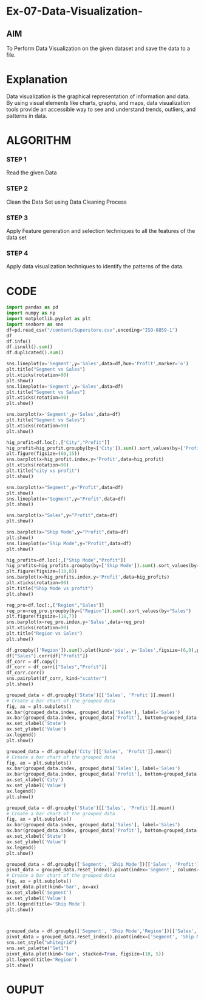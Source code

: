 # Ex-07-Data-Visualization-

## AIM
To Perform Data Visualization on the given dataset and save the data to a file. 

# Explanation
Data visualization is the graphical representation of information and data. By using visual elements like charts, graphs, and maps, data visualization tools provide an accessible way to see and understand trends, outliers, and patterns in data.

# ALGORITHM
### STEP 1
Read the given Data
### STEP 2
Clean the Data Set using Data Cleaning Process
### STEP 3
Apply Feature generation and selection techniques to all the features of the data set
### STEP 4
Apply data visualization techniques to identify the patterns of the data.


# CODE
```python
import pandas as pd
import numpy as np
import matplotlib.pyplot as plt
import seaborn as sns
df=pd.read_csv("/content/Superstore.csv",encoding="ISO-8859-1")
df
df.info()
df.isnull().sum()
df.duplicated().sum()

sns.lineplot(x='Segment',y='Sales',data=df,hue='Profit',marker='o')
plt.title("Segment vs Sales")
plt.xticks(rotation=90)
plt.show()
sns.lineplot(x='Segment',y='Sales',data=df)
plt.title("Segment vs Sales")
plt.xticks(rotation=90)
plt.show()

sns.barplot(x='Segment',y='Sales',data=df)
plt.title("Segment vs Sales")
plt.xticks(rotation=90)
plt.show()

hig_profit=df.loc[:,["City","Profit"]]
hig_profit=hig_profit.groupby(by=['City']).sum().sort_values(by=['Profit'])
plt.figure(figsize=(60,15))
sns.barplot(x=hig_profit.index,y='Profit',data=hig_profit)
plt.xticks(rotation=90)
plt.title("city vs profit")
plt.show()

sns.barplot(x="Segment",y="Profit",data=df)
plt.show()
sns.lineplot(x="Segment",y="Profit",data=df)
plt.show()

sns.barplot(x="Sales",y="Profit",data=df)
plt.show()

sns.barplot(x="Ship Mode",y="Profit",data=df)
plt.show()
sns.lineplot(x="Ship Mode",y="Profit",data=df)
plt.show()

hig_profits=df.loc[:,["Ship Mode","Profit"]]
hig_profits=hig_profits.groupby(by=['Ship Mode']).sum().sort_values(by=['Profit'])
plt.figure(figsize=(18,8))
sns.barplot(x=hig_profits.index,y='Profit',data=hig_profits)
plt.xticks(rotation=90)
plt.title("Ship Mode vs profit")
plt.show()

reg_pro=df.loc[:,["Region","Sales"]]
reg_pro=reg_pro.groupby(by=["Region"]).sum().sort_values(by="Sales")
plt.figure(figsize=(18,7))
sns.barplot(x=reg_pro.index,y='Sales',data=reg_pro)
plt.xticks(rotation=90)
plt.title("Region vs Sales")
plt.show()

df.groupby(['Region']).sum().plot(kind='pie', y='Sales',figsize=(6,9),pctdistance=1.7,labeldistance=1.2)
df["Sales"].corr(df["Profit"])
df_corr = df.copy()
df_corr = df_corr[["Sales","Profit"]]
df_corr.corr()
sns.pairplot(df_corr, kind="scatter")
plt.show()

grouped_data = df.groupby('State')[['Sales', 'Profit']].mean()
# Create a bar chart of the grouped data
fig, ax = plt.subplots()
ax.bar(grouped_data.index, grouped_data['Sales'], label='Sales')
ax.bar(grouped_data.index, grouped_data['Profit'], bottom=grouped_data['Sales'], label='Profit')
ax.set_xlabel('State')
ax.set_ylabel('Value')
ax.legend()
plt.show()

grouped_data = df.groupby('City')[['Sales', 'Profit']].mean()
# Create a bar chart of the grouped data
fig, ax = plt.subplots()
ax.bar(grouped_data.index, grouped_data['Sales'], label='Sales')
ax.bar(grouped_data.index, grouped_data['Profit'], bottom=grouped_data['Sales'], label='Profit')
ax.set_xlabel('City')
ax.set_ylabel('Value')
ax.legend()
plt.show()

grouped_data = df.groupby('State')[['Sales', 'Profit']].mean()
# Create a bar chart of the grouped data
fig, ax = plt.subplots()
ax.bar(grouped_data.index, grouped_data['Sales'], label='Sales')
ax.bar(grouped_data.index, grouped_data['Profit'], bottom=grouped_data['Sales'], label='Profit')
ax.set_xlabel('State')
ax.set_ylabel('Value')
ax.legend()
plt.show()

grouped_data = df.groupby(['Segment', 'Ship Mode'])[['Sales', 'Profit']].mean()
pivot_data = grouped_data.reset_index().pivot(index='Segment', columns='Ship Mode', values=['Sales', 'Profit'])
# Create a bar chart of the grouped data
fig, ax = plt.subplots()
pivot_data.plot(kind='bar', ax=ax)
ax.set_xlabel('Segment')
ax.set_ylabel('Value')
plt.legend(title='Ship Mode')
plt.show()



grouped_data = df.groupby(['Segment', 'Ship Mode','Region'])[['Sales', 'Profit']].mean()
pivot_data = grouped_data.reset_index().pivot(index=['Segment', 'Ship Mode'], columns='Region', values=['Sales', 'Profit'])
sns.set_style("whitegrid")
sns.set_palette("Set1")
pivot_data.plot(kind='bar', stacked=True, figsize=(10, 5))
plt.legend(title='Region')
plt.show()
```
# OUPUT
